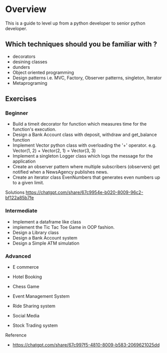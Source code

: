 # Overview 
This is a guide to level up from a python developer to senior python developer. 

## Which techniques should you be familiar with ?
- decorators 
- desining classes 
- dunders 
- Object oriented programming 
- Design patterns i.e. MVC, Factory, Observer patterns, singleton, Iterator  
- Metaprograming 

## Exercises 
### Beginner 
- Build a timeit decorator for function which measures time for the function's execution. 
- Design a Bank Account class with deposit, withdraw and get_balance function 
- Implement Vector python class with overloading the '+' operator. e.g. Vector(1, 2) + Vector(2, 1)  = Vector(3, 3)
- Implement a singleton Logger class which logs the message for the application 
- Create an observer pattern where multiple subscribers (observers) get notified when a NewsAgency publishes news.
- Create an iterator class EvenNumbers that generates even numbers up to a given limit.

Solutions
https://chatgpt.com/share/67c9954e-b020-8009-96c2-bf122a85b7fe


### Intermediate 
- Implement a dataframe like class 
- implement the Tic Tac Toe Game in OOP fashion. 
- Design a Library class 
- Design a Bank Account system 
- Design a Simple ATM simulation 


### Advanced 
- E commerce 
- Hotel Booking 
- Chess Game 

- Event Management System 
- Ride Sharing system 
- Social Media 
- Stock Trading system


Reference 
- https://chatgpt.com/share/67c997f5-4810-8009-b583-2069621025dd
